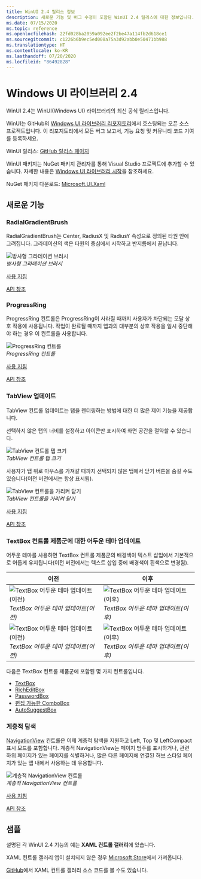 ```yaml
---
title: WinUI 2.4 릴리스 정보
description: 새로운 기능 및 버그 수정이 포함된 WinUI 2.4 릴리스에 대한 정보입니다.
ms.date: 07/15/2020
ms.topic: reference
ms.openlocfilehash: 22fd028ba2059a092ee2f2be47a114fb2d618ce1
ms.sourcegitcommit: c1226b6b9ec5ed008a75a3d92abb0e50471bb988
ms.translationtype: HT
ms.contentlocale: ko-KR
ms.lasthandoff: 07/20/2020
ms.locfileid: "86492828"
---
```

# <a name="windows-ui-library-24"></a>Windows UI 라이브러리 2.4

WinUI 2.4는 WinUI(Windows UI) 라이브러리의 최신 공식 릴리스입니다.

WinUI는 GitHub의 [Windows UI 라이브러리 리포지토리](https://aka.ms/winui)에서 호스팅되는 오픈 소스 프로젝트입니다. 이 리포지토리에서 모든 버그 보고서, 기능 요청 및 커뮤니티 코드 기여를 등록하세요.

WinUI 릴리스: [GitHub 릴리스 페이지](https://github.com/microsoft/microsoft-ui-xaml/releases)

WinUI 패키지는 NuGet 패키지 관리자를 통해 Visual Studio 프로젝트에 추가할 수 있습니다. 자세한 내용은 [Windows UI 라이브러리 시작](../getting-started.md)을 참조하세요.

NuGet 패키지 다운로드: [Microsoft.UI.Xaml](https://www.nuget.org/packages/Microsoft.UI.Xaml)

## <a name="new-features"></a>새로운 기능

### <a name="radialgradientbrush"></a>RadialGradientBrush

RadialGradientBrush는 Center, RadiusX 및 RadiusY 속성으로 정의된 타원 안에 그려집니다. 그라데이션의 색은 타원의 중심에서 시작하고 반지름에서 끝납니다.

![방사형 그라데이션 브러시](../images/radialgradientbrush.gif)<br>
*방사형 그라데이션 브러시*

[사용 지침](/windows/uwp/design/style/brushes#radial-gradient-brushes)

[API 참조](/uwp/api/microsoft.ui.xaml.media.radialgradientbrush)

### <a name="progressring"></a>ProgressRing

ProgressRing 컨트롤은 ProgressRing이 사라질 때까지 사용자가 차단되는 모달 상호 작용에 사용됩니다. 작업이 완료될 때까지 앱과의 대부분의 상호 작용을 일시 중단해야 하는 경우 이 컨트롤을 사용합니다.

![ProgressRing 컨트롤](../images/progressring.gif)<br>
*ProgressRing 컨트롤*

[사용 지침](/windows/uwp/design/controls-and-patterns/progress-controls)

[API 참조](/uwp/api/microsoft.ui.xaml.controls.progressring)

### <a name="tabview-updates"></a>TabView 업데이트

TabView 컨트롤 업데이트는 탭을 렌더링하는 방법에 대한 더 많은 제어 기능을 제공합니다.

선택하지 않은 탭의 너비를 설정하고 아이콘만 표시하여 화면 공간을 절약할 수 있습니다.

![TabView 컨트롤 탭 크기](..\images\tabview-sizing.gif)<br>
*TabView 컨트롤 탭 크기*

사용자가 탭 위로 마우스를 가져갈 때까지 선택되지 않은 탭에서 닫기 버튼을 숨길 수도 있습니다(이전 버전에서는 항상 표시됨).

![TabView 컨트롤을 가리켜 닫기](..\images\tabview-closebuttononhover.gif)<br>
*TabView 컨트롤을 가리켜 닫기*

[사용 지침](/windows/uwp/design/controls-and-patterns/tab-view)

[API 참조](/uwp/api/microsoft.ui.xaml.controls.tabview)

### <a name="dark-theme-updates-to-textbox-family-of-controls"></a>TextBox 컨트롤 제품군에 대한 어두운 테마 업데이트

어두운 테마를 사용하면 TextBox 컨트롤 제품군의 배경색이 텍스트 삽입에서 기본적으로 어둡게 유지됩니다(이전 버전에서는 텍스트 삽입 중에 배경색이 흰색으로 변경됨).

| 이전 | 이후 |
| - | - |
| ![TextBox 어두운 테마 업데이트(이전)](..\images\textbox-darkthemeupdates-before1.gif)<br>*TextBox 어두운 테마 업데이트(이전)* | ![TextBox 어두운 테마 업데이트(이후)](..\images\textbox-darkthemeupdates-after1.gif)<br>*TextBox 어두운 테마 업데이트(이후)* |
| ![TextBox 어두운 테마 업데이트(이전)](..\images\textbox-darkthemeupdates-before2.gif)<br>*TextBox 어두운 테마 업데이트(이전)* | ![TextBox 어두운 테마 업데이트(이후)](..\images\textbox-darkthemeupdates-after2.gif)<br>*TextBox 어두운 테마 업데이트(이후)* |

다음은 TextBox 컨트롤 제품군에 포함된 몇 가지 컨트롤입니다.

- [TextBox](/uwp/api/windows.ui.xaml.controls.textbox)
- [RichEditBox](/uwp/api/windows.ui.xaml.controls.richtextblock)
- [PasswordBox](/uwp/api/windows.ui.xaml.controls.passwordbox)
- [편집 가능한 ComboBox](/uwp/api/windows.ui.xaml.controls.combobox)
- [AutoSuggestBox](/uwp/api/windows.ui.xaml.controls.autosuggestbox)

### <a name="hierarchical-navigation"></a>계층적 탐색

[NavigationView](/uwp/api/microsoft.ui.xaml.controls.navigationview?view=winui-2.4) 컨트롤은 이제 계층적 탐색을 지원하고 Left, Top 및 LeftCompact 표시 모드를 포함합니다. 계층적 NavigationView는 페이지 범주를 표시하거나, 관련 하위 페이지가 있는 페이지를 식별하거나, 많은 다른 페이지에 연결된 허브 스타일 페이지가 있는 앱 내에서 사용하는 데 유용합니다.

![계층적 NavigationView 컨트롤](..\images\HierarchicalNavView.gif)<br>*계층적 NavigationView 컨트롤*

[사용 지침](/windows/uwp/design/controls-and-patterns/navigationview#hierarchical-navigation)

[API 참조](/uwp/api/microsoft.ui.xaml.controls.navigationview)

## <a name="samples"></a>샘플

설명된 각 WinUI 2.4 기능의 예는 **XAML 컨트롤 갤러리**에 있습니다.

XAML 컨트롤 갤러리 앱이 설치되지 않은 경우 [Microsoft Store](https://www.microsoft.com/p/xaml-controls-gallery/9msvh128x2zt)에서 가져옵니다.

[GitHub](https://github.com/Microsoft/Xaml-Controls-Gallery)에서 XAML 컨트롤 갤러리 소스 코드를 볼 수도 있습니다.
